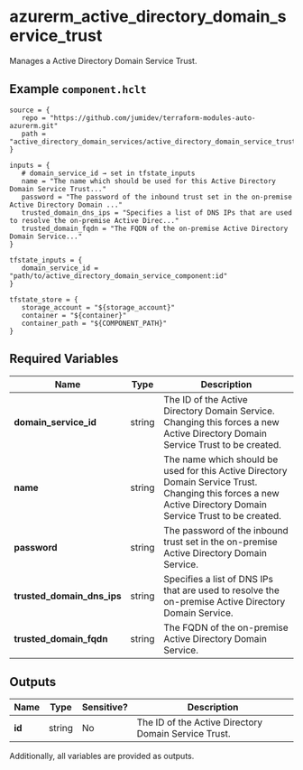 # azurerm_active_directory_domain_service_trust

Manages a Active Directory Domain Service Trust.

## Example `component.hclt`

```hcl
source = {
   repo = "https://github.com/jumidev/terraform-modules-auto-azurerm.git"   
   path = "active_directory_domain_services/active_directory_domain_service_trust"   
}

inputs = {
   # domain_service_id → set in tfstate_inputs
   name = "The name which should be used for this Active Directory Domain Service Trust..."   
   password = "The password of the inbound trust set in the on-premise Active Directory Domain ..."   
   trusted_domain_dns_ips = "Specifies a list of DNS IPs that are used to resolve the on-premise Active Direc..."   
   trusted_domain_fqdn = "The FQDN of the on-premise Active Directory Domain Service..."   
}

tfstate_inputs = {
   domain_service_id = "path/to/active_directory_domain_service_component:id"   
}

tfstate_store = {
   storage_account = "${storage_account}"   
   container = "${container}"   
   container_path = "${COMPONENT_PATH}"   
}

```

## Required Variables

| Name | Type |  Description |
| ---- | --------- |  ----------- |
| **domain_service_id** | string |  The ID of the Active Directory Domain Service. Changing this forces a new Active Directory Domain Service Trust to be created. | 
| **name** | string |  The name which should be used for this Active Directory Domain Service Trust. Changing this forces a new Active Directory Domain Service Trust to be created. | 
| **password** | string |  The password of the inbound trust set in the on-premise Active Directory Domain Service. | 
| **trusted_domain_dns_ips** | string |  Specifies a list of DNS IPs that are used to resolve the on-premise Active Directory Domain Service. | 
| **trusted_domain_fqdn** | string |  The FQDN of the on-premise Active Directory Domain Service. | 



## Outputs

| Name | Type | Sensitive? | Description |
| ---- | ---- | --------- | --------- |
| **id** | string | No  | The ID of the Active Directory Domain Service Trust. | 

Additionally, all variables are provided as outputs.
